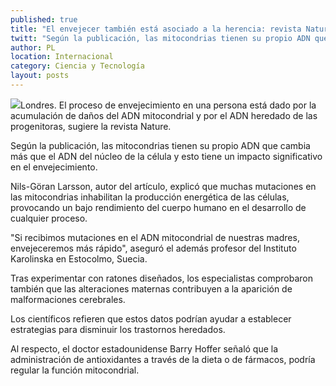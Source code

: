 ```yaml
---
published: true
title: "El envejecer también está asociado a la herencia: revista Nature"
twitt: "Según la publicación, las mitocondrias tienen su propio ADN que cambia más que el ADN del núcleo de la célula y esto tiene un impacto significativo en el envejecimiento."
author: PL
location: Internacional
category: Ciencia y Tecnología
layout: posts
---
```


![](http://i.imgur.com/HS5Lp7bm.jpg)Londres. El proceso de envejecimiento en una persona está dado por la acumulación de daños del ADN mitocondrial y por el ADN heredado de las progenitoras, sugiere la revista Nature.

Según la publicación, las mitocondrias tienen su propio ADN que cambia más que el ADN del núcleo de la célula y esto tiene un impacto significativo en el envejecimiento.

Nils-Göran Larsson, autor del artículo, explicó que muchas mutaciones en las mitocondrias inhabilitan la producción energética de las células, provocando un bajo rendimiento del cuerpo humano en el desarrollo de cualquier proceso.

"Si recibimos mutaciones en el ADN mitocondrial de nuestras madres, envejeceremos más rápido", aseguró el además profesor del Instituto Karolinska en Estocolmo, Suecia.

Tras experimentar con ratones diseñados, los especialistas comprobaron también que las alteraciones maternas contribuyen a la aparición de malformaciones cerebrales.

Los científicos refieren que estos datos podrían ayudar a establecer estrategias para disminuir los trastornos heredados.

Al respecto, el doctor estadounidense Barry Hoffer señaló que la administración de antioxidantes a través de la dieta o de fármacos, podría regular la función mitocondrial.
